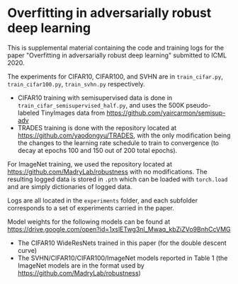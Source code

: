 # Overfitting in adversarially robust deep learning

This is supplemental material containing the code and training logs for the paper "Overfitting in adversarially robust deep learning" submitted to ICML 2020. 

The experiments for CIFAR10, CIFAR100, and SVHN are in `train_cifar.py`, `train_cifar100.py`, `train_svhn.py` respectively. 
+ CIFAR10 training with semisupervised data is done in `train_cifar_semisupervised_half.py`, and uses the 500K pseudo-labeled TinyImages data from <https://github.com/yaircarmon/semisup-adv>
+ TRADES training is done with the repository located at <https://github.com/yaodongyu/TRADES>, with the only modification being the changes to the learning rate schedule to train to convergence (to decay at epochs 100 and 150 out of 200 total epochs). 

For ImageNet training, we used the repository located at <https://github.com/MadryLab/robustness> with no modifications. The resulting logged data is stored in `.pth` which can be loaded with `torch.load` and are simply dictionaries of logged data. 

Logs are all located in the `experiments` folder, and each subfolder corresponds to a set of experiments carried in the paper. 

Model weights for the following models can be found at <https://drive.google.com/open?id=1xslETwg3nl_Mwaq_kbZiZVo9BnhCcVMG>
+ The CIFAR10 WideResNets trained in this paper (for the double descent curve)
+ The SVHN/CIFAR10/CIFAR100/ImageNet models reported in Table 1 (the ImageNet models are in the format used by <https://github.com/MadryLab/robustness>)
